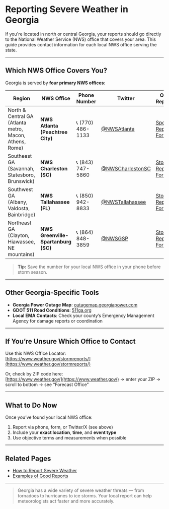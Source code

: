 # Reporting Severe Weather in Georgia

If you're located in north or central Georgia, your reports should go directly to the National Weather Service (NWS) office that covers your area. This guide provides contact information for each local NWS office serving the state.

---

## Which NWS Office Covers You?

Georgia is served by **four primary NWS offices**:

| Region | NWS Office | Phone Number | Twitter | Online Reporting |
|--------|------------|--------------|---------|------------------|
| North & Central GA (Atlanta metro, Macon, Athens, Rome) | **NWS Atlanta (Peachtree City)** | 📞 (770) 486-1133 | [@NWSAtlanta](https://twitter.com/NWSAtlanta) | [Spotter Report Form](https://www.weather.gov/ffc/stormreport) |
| Southeast GA (Savannah, Statesboro, Brunswick) | **NWS Charleston (SC)** | 📞 (843) 747-5860 | [@NWSCharlestonSC](https://twitter.com/NWSCharlestonSC) | [Storm Report Form](https://www.weather.gov/chs/submitStormReport) |
| Southwest GA (Albany, Valdosta, Bainbridge) | **NWS Tallahassee (FL)** | 📞 (850) 942-8833 | [@NWSTallahassee](https://twitter.com/NWSTallahassee) | [Storm Report Form](https://www.weather.gov/tae/submitStormReport) |
| Northeast GA (Clayton, Hiawassee, NE mountains) | **NWS Greenville-Spartanburg (SC)** | 📞 (864) 848-3859 | [@NWSGSP](https://twitter.com/NWSGSP) | [Storm Report Form](https://www.weather.gov/gsp/spotters) |

>  **Tip:** Save the number for your local NWS office in your phone before storm season.

---

## Other Georgia-Specific Tools

- **Georgia Power Outage Map**: [outagemap.georgiapower.com](https://outagemap.georgiapower.com/)
- **GDOT 511 Road Conditions**: [511ga.org](https://www.511ga.org/)
- **Local EMA Contacts**: Check your county’s Emergency Management Agency for damage reports or coordination

---

## If You’re Unsure Which Office to Contact

Use this NWS Office Locator:  
[https://www.weather.gov/stormreports/](https://www.weather.gov/stormreports/)

Or, check by ZIP code here:  
[https://www.weather.gov/](https://www.weather.gov/) → enter your ZIP → scroll to bottom → see “Forecast Office”

---

## What to Do Now

Once you’ve found your local NWS office:

1. Report via phone, form, or Twitter/X (see above)
2. Include your **exact location**, **time**, and **event type**
3. Use objective terms and measurements when possible

---

## Related Pages

- [How to Report Severe Weather](./how-to-report.md)  
- [Examples of Good Reports](./examples.md)

---

> Georgia has a wide variety of severe weather threats — from tornadoes to hurricanes to ice storms. Your local report can help meteorologists act faster and more accurately.

